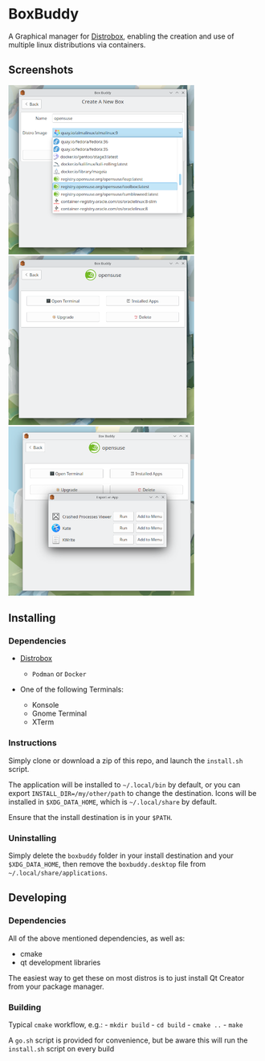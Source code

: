 # BoxBuddy
A Graphical manager for [Distrobox](https://github.com/89luca89/distrobox), enabling the creation and use of multiple linux distributions via containers.

## Screenshots
![screenshots/newbox.png](/screenshots/newbox.png)
![screenshots/manage.png](/screenshots/manage.png)
![screenshots/installedapps.png](/screenshots/installedapps.png)


## Installing

### Dependencies
- [Distrobox](https://github.com/89luca89/distrobox)
    - `Podman` or `Docker`

- One of the following Terminals:
    - Konsole
    - Gnome Terminal
    - XTerm

### Instructions
Simply clone or download a zip of this repo, and launch the `install.sh` script. 

The application will be installed to `~/.local/bin` by default, or you can export `INSTALL_DIR=/my/other/path` to change the destination.
Icons will be installed in `$XDG_DATA_HOME`, which is `~/.local/share` by default.

Ensure that the install destination is in your `$PATH`.


### Uninstalling
Simply delete the `boxbuddy` folder in your install destination and your `$XDG_DATA_HOME`, then remove the `boxbuddy.desktop` file from `~/.local/share/applications`.

## Developing

### Dependencies
All of the above mentioned dependencies, as well as:

- cmake
- qt development libraries

The easiest way to get these on most distros is to just install Qt Creator from your package manager.

### Building
Typical `cmake` workflow, e.g.:
    - `mkdir build`
    - `cd build`
    - `cmake ..`
    - `make`

A `go.sh` script is provided for convenience, but be aware this will run the `install.sh` script on every build

